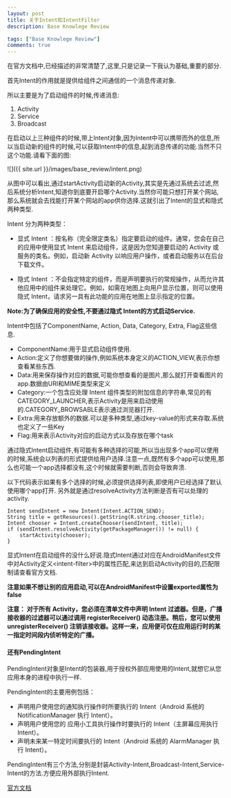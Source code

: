 ```yaml
---
layout: post
title: 关于Intent和IntentFilter
description: Base Knowlege Review

tags: ["Base Knowlege Review"]
comments: true
---
```



在官方文档中,已经描述的非常清楚了,这里,只是记录一下我认为基础,重要的部分.

首先Intent的作用就是提供给组件之间通信的一个消息传递对象.

所以主要是为了启动组件的时候,传递消息:

1. Activity
2. Service
3. Broadcast

在启动以上三种组件的时候,带上Intent对象,因为Intent中可以携带而外的信息,所以当启动新的组件的时候,可以获取Intent中的信息,起到消息传递的功能.当然不只这个功能.请看下面的图:

![]({{ site.url }}/images/base_review/intent.png)

从图中可以看出,通过startActivity启动新的Activity,其实是先通过系统去过滤,然后系统分析Intent,知道你到底要开启哪个Activity.当然你可能只想打开某个网站,那么系统就会去找能打开某个网站的app供你选择.这就引出了Intent的显式和隐式两种类型.

Intent 分为两种类型：

* 显式 Intent ：按名称（完全限定类名）指定要启动的组件。通常，您会在自己的应用中使用显式 Intent 来启动组件，这是因为您知道要启动的 Activity 或服务的类名。例如，启动新 Activity 以响应用户操作，或者启动服务以在后台下载文件。

* 隐式 Intent ：不会指定特定的组件，而是声明要执行的常规操作，从而允许其他应用中的组件来处理它。例如，如需在地图上向用户显示位置，则可以使用隐式 Intent，请求另一具有此功能的应用在地图上显示指定的位置。

**Note:为了确保应用的安全性,不要通过隐式 Intent的方式启动Service.**

Intent中包括了ComponentName, Action, Data, Category, Extra, Flag这些信息.

* ComponentName:用于显式启动组件使用.
* Action:定义了你想要做的操作,例如系统本身定义的ACTION_VIEW,表示你想查看某些东西.
* Data:用来保存操作对应的数据,可能你想查看的是图片,那么就打开查看图片的app.数据由URI和MIME类型来定义
* Category:一个包含应处理 Intent 组件类型的附加信息的字符串,常见的有CATEGORY_LAUNCHER,表示Activity是用来启动使用的.CATEGORY_BROWSABLE表示通过浏览器打开.
* Extra:用来存放额外的数据.可以是多种类型,通过key-value的形式来存取.系统也定义了一些Key
* Flag:用来表示Activity对应的启动方式以及存放在哪个task


通过隐式Intent启动组件,有可能有多种选择的可能,所以当出现多个app可以使用的时候,系统会以列表的形式提供给用户选择.注意一点,既然有多个app可以使用,那么也可能一个app选择都没有,这个时候就需要判断,否则会导致奔溃.

以下代码表示如果有多个选择的时候,必须提供选择列表,即使用户已经选择了默认使用哪个app打开.
另外就是通过resolveActivity方法判断是否有可以处理的activity.

```
Intent sendIntent = new Intent(Intent.ACTION_SEND);
String title = getResources().getString(R.string.chooser_title);
Intent chooser = Intent.createChooser(sendIntent, title);
if (sendIntent.resolveActivity(getPackageManager()) != null) {
    startActivity(chooser);
}
```

显式Intent在启动组件的没什么好说.隐式Intent通过对应在AndroidManifest文件中对Activity定义&lt;intent-filter&gt;中的属性匹配,来达到启动Activity的目的,匹配限制请查看官方文档.

**注意如果不想让别的应用启动,可以在AndroidManifest中设置exported属性为false**

**注意： 对于所有 Activity，您必须在清单文件中声明 Intent 过滤器。但是，广播接收器的过滤器可以通过调用 registerReceiver() 动态注册。稍后，您可以使用 unregisterReceiver() 注销该接收器。这样一来，应用便可仅在应用运行时的某一指定时间段内侦听特定的广播。**


#### 还有PendingIntent

PendingIntent对象是Intent的包装器,用于授权外部应用使用的Intent,就想它从您应用本身的进程中执行一样.

PendingIntent的主要用例包括：

* 声明用户使用您的通知执行操作时所要执行的 Intent（Android 系统的 NotificationManager 执行 Intent）。
* 声明用户使用您的 应用小工具执行操作时要执行的 Intent（主屏幕应用执行 Intent）。
* 声明未来某一特定时间要执行的 Intent（Android 系统的 AlarmManager 执行 Intent）。

PendingIntent有三个方法,分别是封装Activity-Intent,Broadcast-Intent,Service-Intent的方法.方便应用外部执行Intent.


[官方文档](https://developer.android.com/guide/components/intents-filters.html#Resolution)
